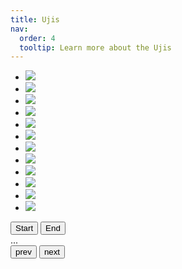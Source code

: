 ```yaml
---
title: Ujis
nav:
  order: 4
  tooltip: Learn more about the Ujis
---
```


<div class="glide">
  <div class="glide__track" data-glide-el="track">
    <ul class="glide__slides">
      <a href="1echan"><li class="glide__slide"><img src="images/1EthanChan.png"></li></a>
      <a href="2ndang"><li class="glide__slide"><img src="images/2NicholasDang.png"></li></a>
      <a href="3sdupiano"><li class="glide__slide"><img src="images/3SeanDupiano.png"></li></a>
      <li class="glide__slide"><img src="images/4KentHoang.png"></li>
      <li class="glide__slide"><img src="images/5AlexNguyen.png"></li>
      <li class="glide__slide"><img src="images/6Redacted.png"></li>
      <li class="glide__slide"><img src="images/7TraceNguyen.png"></li>
      <li class="glide__slide"><img src="images/8WesleyNguyen.png"></li>
      <li class="glide__slide"><img src="images/9TagSison.png"></li>
      <li class="glide__slide"><img src="images/10JerryTa.png"></li>
      <li class="glide__slide"><img src="images/11KennyT.png"></li>
      <li class="glide__slide"><img src="images/12KennyVo.png"></li>
    </ul>
  </div>
  <div data-glide-el="controls">
  <button data-glide-dir="<<">Start</button>
  <button data-glide-dir=">>">End</button>
</div>
<div class="glide__track" data-glide-el="track">...</div>

  <div class="glide__arrows" data-glide-el="controls">
    <button class="glide__arrow glide__arrow--left" data-glide-dir="<">prev</button>
    <button class="glide__arrow glide__arrow--right" data-glide-dir=">">next</button>
  </div>
</div>

<script>
    const config = {
        type: 'carousel',
        perView: 3
    }
  new Glide('.glide', config).mount()
</script>